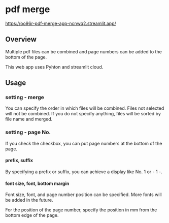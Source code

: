 # pdf merge

https://oo96r-pdf-merge-app-ncnwq2.streamlit.app/

## Overview

Multiple pdf files can be combined and page numbers can be added to the bottom of the page.

This web app uses Pyhton and streamlit cloud.

## Usage

### setting - merge

You can specify the order in which files will be combined. Files not selected will not be combined. If you do not specify anything, files will be sorted by file name and merged.


### setting - page No.

If you check the checkbox, you can put page numbers at the bottom of the page.

#### prefix, suffix

By specifying a prefix or suffix, you can achieve a display like No. 1 or - 1 -.

#### font size, font, bottom margin

Font size, font, and page number position can be specified. More fonts will be added in the future. 

For the position of the page number, specify the position in mm from the bottom edge of the page.
